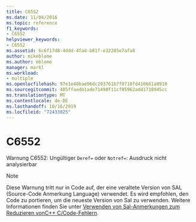 ```yaml
---
title: C6552
ms.date: 11/04/2016
ms.topic: reference
f1_keywords:
- C6552
helpviewer_keywords:
- C6552
ms.assetid: 6c6f17d8-4ddd-4fad-b81f-e32285e7afa8
author: mikeblome
ms.author: mblome
manager: markl
ms.workload:
- multiple
ms.openlocfilehash: 97e1e40bae96dc293761b7f9710fd410661a8910
ms.sourcegitcommit: 485ffaedb1ade71490f11cf05962add1718945cc
ms.translationtype: MT
ms.contentlocale: de-DE
ms.lasthandoff: 10/16/2019
ms.locfileid: "72433025"
---
```

# <a name="c6552"></a>C6552
Warnung C6552: Ungültiger `Deref=` oder `Notref=`: Ausdruck nicht analysierbar

> [!NOTE]
> Diese Warnung tritt nur in Code auf, der eine veraltete Version von SAL (Source-Code Anmerkung Language) verwendet. Es wird empfohlen, den Code zu portieren, um die neueste Version von Sal zu verwenden. Weitere Informationen finden Sie unter [Verwenden von Sal-Anmerkungen zum Reduzieren vonC++ C/Code-Fehlern](../code-quality/using-sal-annotations-to-reduce-c-cpp-code-defects.md).
